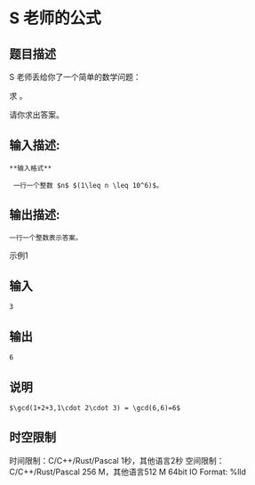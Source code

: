 # S 老师的公式

## 题目描述

S 老师丢给你了一个简单的数学问题：

求 。

请你求出答案。

## 输入描述:
    
    
    **输入格式**
    
     一行一个整数 $n$ $(1\leq n \leq 10^6)$。

## 输出描述:
    
    
    一行一个整数表示答案。

示例1 

## 输入
    
    
    3

## 输出
    
    
    6

## 说明
    
    
    $\gcd(1+2+3,1\cdot 2\cdot 3) = \gcd(6,6)=6$


## 时空限制

时间限制：C/C++/Rust/Pascal 1秒，其他语言2秒
空间限制：C/C++/Rust/Pascal 256 M，其他语言512 M
64bit IO Format: %lld